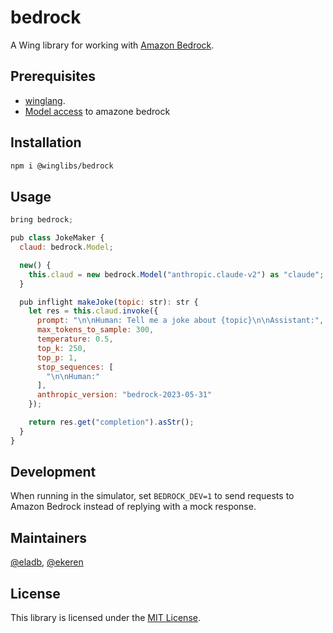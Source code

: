 # bedrock

A Wing library for working with [Amazon Bedrock](https://aws.amazon.com/bedrock/).

## Prerequisites

* [winglang](https://winglang.io).
* [Model access](https://docs.aws.amazon.com/bedrock/latest/userguide/model-access.html) to amazone bedrock

## Installation

```sh
npm i @winglibs/bedrock
```

## Usage

```js
bring bedrock;

pub class JokeMaker {
  claud: bedrock.Model;

  new() {
    this.claud = new bedrock.Model("anthropic.claude-v2") as "claude";
  }

  pub inflight makeJoke(topic: str): str {
    let res = this.claud.invoke({
      prompt: "\n\nHuman: Tell me a joke about {topic}\n\nAssistant:",
      max_tokens_to_sample: 300,
      temperature: 0.5,
      top_k: 250,
      top_p: 1,
      stop_sequences: [
        "\n\nHuman:"
      ],
      anthropic_version: "bedrock-2023-05-31"
    });

    return res.get("completion").asStr();
  }
}
```

## Development

When running in the simulator, set `BEDROCK_DEV=1` to send requests to Amazon Bedrock instead of
replying with a mock response.

## Maintainers

[@eladb](https://github.com/eladb), [@ekeren](https://github.com/ekeren)

## License

This library is licensed under the [MIT License](./LICENSE).

